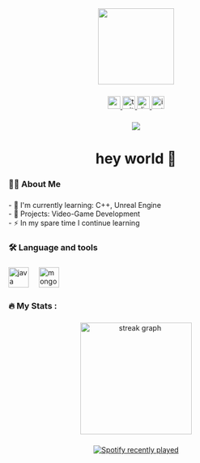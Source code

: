 <div align="center">
  <img height="150" src="https://media.giphy.com/media/M9gbBd9nbDrOTu1Mqx/giphy.gif"  />
</div>

###

<div align="center">
  <a href="https://www.youtube.com/@proctocol_" target="_blank">
    <img src="https://img.shields.io/static/v1?message=Youtube&logo=youtube&label=&color=FF0000&logoColor=white&labelColor=&style=for-the-badge" height="25" alt="youtube logo"  />
  </a>
  <a href="https://x.com/IamLeoniid" target="_blank">
    <img src="https://img.shields.io/static/v1?message=IamLeoniid&logo=twitter&label=&color=1DA1F2&logoColor=white&labelColor=&style=for-the-badge" height="25" alt="twitter logo"  />
  </a>
  <a href="leoo.cool" target="_blank">
    <img src="https://img.shields.io/static/v1?message=leoo.cool&logo=discord&label=&color=7289DA&logoColor=white&labelColor=&style=for-the-badge" height="25" alt="discord logo"  />
  </a>
  <a href="leonid.cb" target="_blank">
    <img src="https://img.shields.io/static/v1?message=Instagram&logo=instagram&label=&color=E4405F&logoColor=white&labelColor=&style=for-the-badge" height="25" alt="instagram logo"  />
  </a>
</div>

###

<div align="center">
  <img src="https://visitor-badge.laobi.icu/badge?page_id=Leooo-jar.Leooo-jar&"  />
</div>

###

<h1 align="center">hey world 👋</h1>

###

<h3 align="left">👨‍💻​  About Me</h3>

###

<p align="left">- ​📖​ I'm currently learning: C++, Unreal Engine<br>- 🔋​ Projects: Video-Game Development<br>- ⚡ In my spare time I continue learning</p>

###

<h3 align="left">🛠 Language and tools</h3>

###

<div align="left">
  <img src="https://cdn.jsdelivr.net/gh/devicons/devicon/icons/java/java-original.svg" height="40" alt="java logo"  />
  <img width="12" />
  <img src="https://cdn.jsdelivr.net/gh/devicons/devicon/icons/mongodb/mongodb-original.svg" height="40" alt="mongodb logo"  />
</div>

###

<h3 align="left">🔥   My Stats :</h3>

###

<div align="center">
  <img src="https://streak-stats.demolab.com?user=Leooo-jar&locale=en&mode=daily&theme=dark&hide_border=false&border_radius=5&order=3" height="220" alt="streak graph"  />
</div>

###

<div align="center">
  <a href="https://open.spotify.com/user/31atce6yspvfjufpc7sygvlwg3vi">
    <img src="https://spotify-recently-played-readme.vercel.app/api?user=31atce6yspvfjufpc7sygvlwg3vi&count=5&unique=true" alt="Spotify recently played"  />
  </a>
</div>

###
